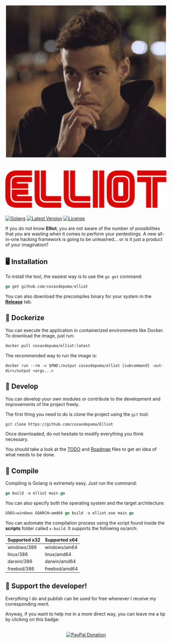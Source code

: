 <h1 align="center">
  <img src=".github/readme/elliot.gif" alt="Elliot" width="500">
  <br><br>
  <img src=".github/readme/logo.png" alt="Logo" width="600">
</h1>

[![Golang](https://img.shields.io/github/go-mod/go-version/cosasdepuma/elliot?style=for-the-badge)](https://www.golang.org/)
[![Latest Version](https://img.shields.io/badge/latest-v0.0.2-green?style=for-the-badge)](https://github.com/CosasDePuma/Elliot/releases/)
[![License](https://img.shields.io/github/license/cosasdepuma/elliot?style=for-the-badge)](./LICENSE)

If you do not know **Elliot**, you are not aware of the number of possibilities that you are wasting when it comes to perform your pentestings. A new all-in-one hacking framework is going to be unleashed... or is it just a product of your imagination?

🖥️ Installation
---
To install the tool, the easiest way is to use the `go get` command:

```go
go get github.com/cosasdepuma/elliot
```

You can also download the precompiles binary for your system in the [**Release**](https://github.com/CosasDePuma/Elliot/releases) tab.

🐋 Dockerize
---
You can execute the application in containerized environments like Docker. To download the image, just run:

```sh
docker pull cosasdepuma/elliot:latest
```

The recommended way to run the image is:

```
docker run --rm -v $PWD:/output cosasdepuma/elliot [subcommand] -out-dir=/output <args...>
```

🔩 Develop
---
You can develop your own modules or contribute to the development and improvements of the project freely.

The first thing you need to do is clone the project using the `git` tool:

```sh
git clone https://github.com/cosasdepuma/Elliot
```

Once downloaded, do not hesitate to modify everything you think necessary.

You should take a look at the [TODO](./TODO.md) and [Roadmap](ROADMAP.md) files to get an idea of what needs to be done.

🔧 Compile
---

Compiling is Golang is extremely easy. Just run the command:

```go
go build -o elliot main.go
```

You can also specify both the operating system and the target architecture:

```go
GOOS=windows GOARCH=amd64 go build -o elliot.exe main.go
```

You can automate the compilation process using the script found inside the **scripts** folder called `x-build`. It supports the following os/arch:

| Supported x32 | Supported x64 |
| --- | --- |
| windows/386 | windows/am64 |
| linux/386 | linux/amd64 |
| darwin/386 | darwin/amd64 |
| freebsd/386 | freebsd/amd64 |

:octopus: Support the developer!
----
Everything I do and publish can be used for free whenever I receive my corresponding merit.

Anyway, if you want to help me in a more direct way, you can leave me a tip by clicking on this badge:

<p align="center">
    </br>
    <a href="https://www.paypal.me/cosasdepuma/"><img src="https://img.shields.io/badge/Donate-PayPal-blue.svg?style=for-the-badge" alt="PayPal Donation"></a>
</p>